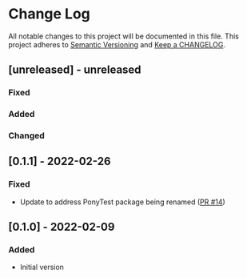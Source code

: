 # Change Log

All notable changes to this project will be documented in this file. This project adheres to [Semantic Versioning](http://semver.org/) and [Keep a CHANGELOG](http://keepachangelog.com/).

## [unreleased] - unreleased

### Fixed


### Added


### Changed


## [0.1.1] - 2022-02-26

### Fixed

- Update to address PonyTest package being renamed ([PR #14](https://github.com/ponylang/fork_join/pull/14))

## [0.1.0] - 2022-02-09

### Added

- Initial version

